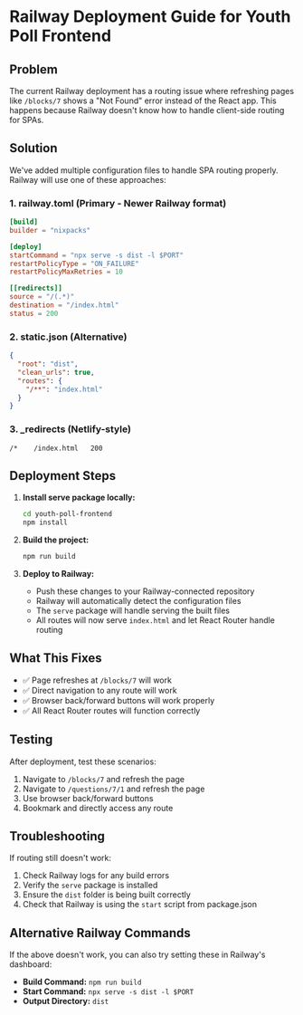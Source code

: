 # Railway Deployment Guide for Youth Poll Frontend

## Problem
The current Railway deployment has a routing issue where refreshing pages like `/blocks/7` shows a "Not Found" error instead of the React app. This happens because Railway doesn't know how to handle client-side routing for SPAs.

## Solution
We've added multiple configuration files to handle SPA routing properly. Railway will use one of these approaches:

### 1. railway.toml (Primary - Newer Railway format)
```toml
[build]
builder = "nixpacks"

[deploy]
startCommand = "npx serve -s dist -l $PORT"
restartPolicyType = "ON_FAILURE"
restartPolicyMaxRetries = 10

[[redirects]]
source = "/(.*)"
destination = "/index.html"
status = 200
```

### 2. static.json (Alternative)
```json
{
  "root": "dist",
  "clean_urls": true,
  "routes": {
    "/**": "index.html"
  }
}
```

### 3. _redirects (Netlify-style)
```
/*    /index.html   200
```

## Deployment Steps

1. **Install serve package locally:**
   ```bash
   cd youth-poll-frontend
   npm install
   ```

2. **Build the project:**
   ```bash
   npm run build
   ```

3. **Deploy to Railway:**
   - Push these changes to your Railway-connected repository
   - Railway will automatically detect the configuration files
   - The `serve` package will handle serving the built files
   - All routes will now serve `index.html` and let React Router handle routing

## What This Fixes

- ✅ Page refreshes at `/blocks/7` will work
- ✅ Direct navigation to any route will work
- ✅ Browser back/forward buttons will work properly
- ✅ All React Router routes will function correctly

## Testing

After deployment, test these scenarios:
1. Navigate to `/blocks/7` and refresh the page
2. Navigate to `/questions/7/1` and refresh the page
3. Use browser back/forward buttons
4. Bookmark and directly access any route

## Troubleshooting

If routing still doesn't work:
1. Check Railway logs for any build errors
2. Verify the `serve` package is installed
3. Ensure the `dist` folder is being built correctly
4. Check that Railway is using the `start` script from package.json

## Alternative Railway Commands

If the above doesn't work, you can also try setting these in Railway's dashboard:
- **Build Command:** `npm run build`
- **Start Command:** `npx serve -s dist -l $PORT`
- **Output Directory:** `dist`
